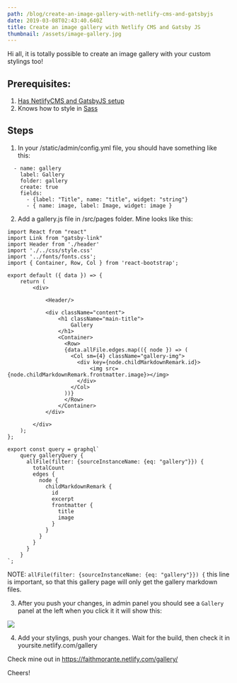 ```yaml
---
path: /blog/create-an-image-gallery-with-netlify-cms-and-gatsbyjs
date: 2019-03-08T02:43:40.640Z
title: Create an image gallery with Netlify CMS and Gatsby JS
thumbnail: /assets/image-gallery.jpg
---
```

Hi all, it is totally possible to create an image gallery with your custom stylings too!

## Prerequisites:

1. [Has NetlifyCMS and GatsbyJS setup](https://faithmorante.netlify.com/blog/how-to-create-free-cms-with-netlify-cms-and-gatsby)
2. Knows how to style in [Sass](https://sass-lang.com/)

## Steps

1. In your /static/admin/config.yml file, you should have something like this:


```
  - name: gallery
    label: Gallery
    folder: gallery
    create: true
    fields:
      - {label: "Title", name: "title", widget: "string"}
      - { name: image, label: Image, widget: image }
```

2. Add a gallery.js file in /src/pages folder. Mine looks like this:

```
import React from "react"
import Link from "gatsby-link"
import Header from './header'
import './../css/style.css'
import '../fonts/fonts.css';
import { Container, Row, Col } from 'react-bootstrap';

export default ({ data }) => {
    return (
        <div>

            <Header/>

            <div className="content">
                <h1 className="main-title">
                    Gallery
                </h1>
                <Container>
                  <Row>
                  {data.allFile.edges.map(({ node }) => (
                    <Col sm={4} className="gallery-img">
                      <div key={node.childMarkdownRemark.id}>
                          <img src={node.childMarkdownRemark.frontmatter.image}></img>
                      </div>
                    </Col>
                  ))}
                  </Row>
                </Container>
            </div>

        </div>
    );
};

export const query = graphql`
    query galleryQuery {
      allFile(filter: {sourceInstanceName: {eq: "gallery"}}) {
        totalCount
        edges {
          node {
            childMarkdownRemark {
              id
              excerpt
              frontmatter {
                title
                image
              }
            }
          }
        }
      }
    }
`;
```

NOTE: `allFile(filter: {sourceInstanceName: {eq: "gallery"}}) {` this line is important, so that this gallery page will only get the gallery markdown files.

3. After you push your changes, in admin panel you should see a `Gallery` panel at the left when you click it it will show this:

![](/assets/gallery.png)

4. Add your stylings, push your changes. Wait for the build, then check it in yoursite.netlify.com/gallery

Check mine out in https://faithmorante.netlify.com/gallery/

Cheers!
